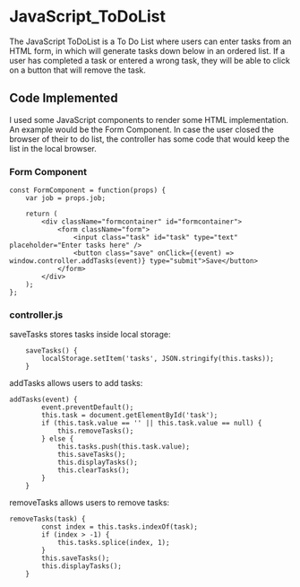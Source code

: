 # JavaScript_ToDoList
 The JavaScript ToDoList is a To Do List where users can enter tasks from an HTML form, in which will generate tasks down below in an ordered list. If a user has completed a task or entered a wrong task, they will be able to click on a button that will remove the task. 

## Code Implemented
I used some JavaScript components to render some HTML implementation. An example would be the Form Component. In case the user closed the browser of their to do list, the controller has some code that would keep the list in the local browser.

### Form Component
```
const FormComponent = function(props) {
    var job = props.job;

    return (
        <div className="formcontainer" id="formcontainer">
            <form className="form">
                <input class="task" id="task" type="text" placeholder="Enter tasks here" />
                <button class="save" onClick={(event) => window.controller.addTasks(event)} type="submit">Save</button>
            </form>
        </div>
    );
};
```

### controller.js
saveTasks stores tasks inside local storage:
```
    saveTasks() {
        localStorage.setItem('tasks', JSON.stringify(this.tasks));
    }
```

addTasks allows users to add tasks:
```
addTasks(event) {
        event.preventDefault();
        this.task = document.getElementById('task');
        if (this.task.value == '' || this.task.value == null) {
            this.removeTasks();
        } else {
            this.tasks.push(this.task.value);
            this.saveTasks(); 
            this.displayTasks();
            this.clearTasks();
        }
    }
```

removeTasks allows users to remove tasks:
```
removeTasks(task) {
        const index = this.tasks.indexOf(task);
        if (index > -1) { 
            this.tasks.splice(index, 1);
        }
        this.saveTasks();
        this.displayTasks();
    }
```